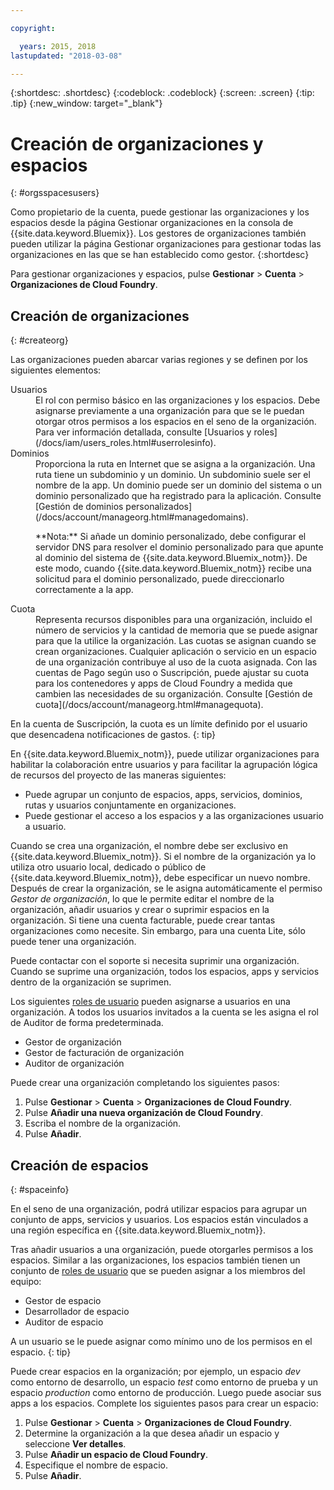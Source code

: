 ```yaml
---

copyright:

  years: 2015, 2018
lastupdated: "2018-03-08"

---
```


{:shortdesc: .shortdesc}
{:codeblock: .codeblock}
{:screen: .screen}
{:tip: .tip}
{:new_window: target="_blank"}

# Creación de organizaciones y espacios
{: #orgsspacesusers}

Como propietario de la cuenta, puede gestionar las organizaciones y los espacios desde la página Gestionar organizaciones en la consola de {{site.data.keyword.Bluemix}}. Los gestores de organizaciones también pueden utilizar la página Gestionar organizaciones para gestionar todas las organizaciones en las que se han establecido como gestor.
{:shortdesc}

Para gestionar organizaciones y espacios, pulse **Gestionar** &gt; **Cuenta** &gt; **Organizaciones de Cloud Foundry**. 


## Creación de organizaciones
{: #createorg}

Las organizaciones pueden abarcar varias regiones y se definen por los siguientes elementos:

<dl>
<dt>Usuarios</dt>
<dd>El rol con permiso básico en las organizaciones y los espacios. Debe asignarse previamente a una organización
para que se le puedan otorgar otros permisos a los espacios en el seno de la organización. Para ver información detallada,
consulte [Usuarios y roles](/docs/iam/users_roles.html#userrolesinfo).</dd>
<dt>Dominios</dt>
<dd>Proporciona la ruta en Internet que se asigna a la organización. Una ruta tiene un subdominio y un dominio. Un subdominio suele ser el nombre de la app. Un dominio puede ser un dominio del sistema o un dominio personalizado que ha registrado para la aplicación. Consulte [Gestión de dominios personalizados](/docs/account/manageorg.html#managedomains).<br/>
<p>**Nota:** Si añade un dominio personalizado, debe configurar el servidor DNS para resolver el dominio personalizado para que apunte al dominio del sistema de {{site.data.keyword.Bluemix_notm}}. De este modo, cuando {{site.data.keyword.Bluemix_notm}} recibe una solicitud para el dominio personalizado, puede direccionarlo correctamente a la app.</p></dd>
<dt>Cuota</dt>
<dd>Representa recursos disponibles para una organización, incluido el número de servicios y la cantidad de memoria que se puede asignar para que la utilice la organización. Las cuotas se asignan cuando se crean organizaciones. Cualquier aplicación o servicio en un espacio de una organización contribuye al uso de la cuota asignada. Con las cuentas de Pago según uso o Suscripción, puede ajustar su cuota para los contenedores y apps de Cloud Foundry a medida que cambien las necesidades de su organización. Consulte [Gestión de cuota](/docs/account/manageorg.html#managequota).</dd>
</dl>

En la cuenta de Suscripción, la cuota es un límite definido por el usuario que desencadena notificaciones de gastos.
{: tip}

En {{site.data.keyword.Bluemix_notm}},
puede utilizar organizaciones para habilitar la colaboración entre usuarios y para facilitar la agrupación lógica de recursos del proyecto de las maneras siguientes:

   * Puede agrupar un conjunto de espacios, apps, servicios, dominios, rutas y usuarios conjuntamente en organizaciones. 
   * Puede gestionar el acceso a los espacios y a las organizaciones usuario a usuario. 

Cuando se crea una organización, el nombre debe ser exclusivo en {{site.data.keyword.Bluemix_notm}}. Si el nombre de la organización ya lo utiliza otro usuario local, dedicado o público de {{site.data.keyword.Bluemix_notm}}, debe especificar un nuevo nombre. Después de crear la organización, se le asigna automáticamente el permiso *Gestor de organización*, lo que le permite editar el nombre de la organización, añadir usuarios y crear o suprimir espacios en la organización. Si tiene una cuenta facturable, puede crear tantas organizaciones como necesite. Sin embargo, para una cuenta Lite, sólo puede tener una organización. 

Puede contactar con el soporte si necesita suprimir una organización. Cuando se suprime una organización, todos los espacios, apps y servicios dentro de la organización se suprimen.

Los siguientes [roles de usuario](/docs/iam/users_roles.html#userrolesinfo) pueden asignarse a usuarios en una organización. A todos los usuarios invitados a la cuenta se les asigna el rol de Auditor de forma predeterminada.

   * Gestor de organización
   * Gestor de facturación de organización
   * Auditor de organización

Puede crear una organización completando los siguientes pasos:

1. Pulse **Gestionar** &gt; **Cuenta** &gt; **Organizaciones de Cloud Foundry**.
2. Pulse **Añadir una nueva organización de Cloud Foundry**.
3. Escriba el nombre de la organización.
4. Pulse **Añadir**.


## Creación de espacios
{: #spaceinfo}

En el seno de una organización, podrá utilizar espacios para agrupar un conjunto de apps, servicios y usuarios. Los espacios están vinculados a una región específica en {{site.data.keyword.Bluemix_notm}}.

Tras añadir usuarios a una organización, puede otorgarles permisos a los espacios. Similar a las organizaciones, los espacios también tienen un conjunto de [roles de usuario](/docs/iam/users_roles.html#userrolesinfo) que se pueden asignar a los miembros del equipo:

  * Gestor de espacio
  * Desarrollador de espacio
  * Auditor de espacio

A un usuario se le puede asignar como mínimo uno de los permisos en el espacio.
{: tip}

Puede crear espacios en la organización; por ejemplo, un espacio *dev* como entorno de desarrollo, un espacio *test* como entorno de prueba y un espacio *production* como entorno de producción. Luego puede asociar sus apps a los espacios. Complete los siguientes pasos para crear un espacio:

1. Pulse **Gestionar** &gt; **Cuenta** &gt; **Organizaciones de Cloud Foundry**.
2. Determine la organización a la que desea añadir un espacio y seleccione **Ver detalles**.
4. Pulse **Añadir un espacio de Cloud Foundry**.
5. Especifique el nombre de espacio.
6. Pulse **Añadir**.
